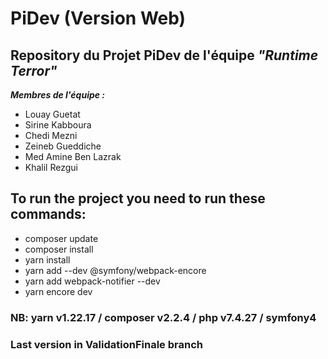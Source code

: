 # PiDev (Version Web)
## Repository du Projet PiDev de l'équipe ***"Runtime Terror"*** 
***Membres de l'équipe :***
- Louay Guetat
- Sirine Kabboura
- Chedi Mezni
- Zeineb Gueddiche
- Med Amine Ben Lazrak
- Khalil Rezgui

## To run the project you need to run these commands: 
- composer update
- composer install 
- yarn install
- yarn add --dev @symfony/webpack-encore
- yarn add webpack-notifier --dev
- yarn encore dev

### NB: yarn v1.22.17 / composer v2.2.4 / php v7.4.27 / symfony4
### Last version in ValidationFinale branch
